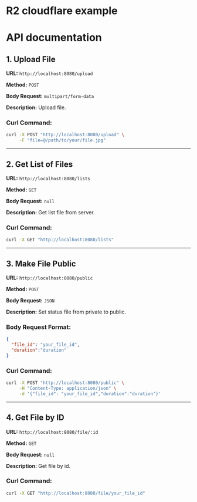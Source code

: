 # R2 cloudflare example

# API documentation
## **1. Upload File**
**URL:** `http://localhost:8080/upload`

**Method:** `POST`

**Body Request:** `multipart/form-data`

**Description:** Upload file.

### **Curl Command:**
```sh
curl -X POST "http://localhost:8080/upload" \
     -F "file=@/path/to/your/file.jpg"
```

---

## **2. Get List of Files**
**URL:** `http://localhost:8080/lists`

**Method:** `GET`

**Body Request:** `null`

**Description:** Get list file from server.

### **Curl Command:**
```sh
curl -X GET "http://localhost:8080/lists"
```

---

## **3. Make File Public**
**URL:** `http://localhost:8080/public`

**Method:** `POST`

**Body Request:** `JSON`

**Description:** Set status file from private to public.

### **Body Request Format:**
```json
{
  "file_id": "your_file_id",
  "duration":"duration"
}
```

### **Curl Command:**
```sh
curl -X POST "http://localhost:8080/public" \
     -H "Content-Type: application/json" \
     -d '{"file_id": "your_file_id","duration":"duration"}'
```

---

## **4. Get File by ID**
**URL:** `http://localhost:8080/file/:id`

**Method:** `GET`

**Body Request:** `null`

**Description:** Get file by id.

### **Curl Command:**
```sh
curl -X GET "http://localhost:8080/file/your_file_id"
```

